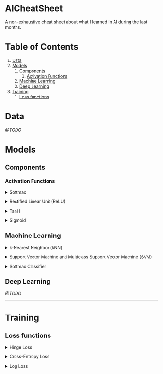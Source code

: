 # AICheatSheet
A non-exhaustive cheat sheet about what I learned in AI during the last months.

# Table of Contents
1. [Data](#data)
2. [Models](#models)
	1. [Components](#components)
		1. [Activation Functions](#activation-functions)
	2. [Machine Learning](#machine-learning)
	3. [Deep Learning](#deep-learning)
3. [Training](#training)
	1. [Loss functions](#loss-functions)
	
# Data
*@TODO*
# Models
## Components
### Activation Functions
[//]: #softmax
<a id="softmax"></a><details>
<summary>Softmax</summary>

* Convert a vector of real numbers into a *probability distribution* of these outcomes
* Often used as the last [activation function](#activation-functions) of a Neural Network to normalize ouptut as probabilities
* Often paired with **argmax** function that permits to get the highest probability
* Where $z$ is the vector of *raw outputs* from the Neural Network, $K$  is the number of classes.
	* We divide the exponential of one element of the output to the sum of all exponentials values of the output vector.
$$\sigma(z_i) = \frac{e^{z_{i}}}{\sum_{j=1}^K e^{z_{j}}}$$
</details>


[//]: #relu
<a id="relu"></a><details>
<summary>Rectified Linear Unit (ReLU)</summary>

*@TODO*
</details>


[//]: #tanh
<a id="tanh"></a><details>
<summary>TanH</summary>

*@TODO*
</details>


[//]: #sigmoid
<a id="sigmoid"></a><details>
<summary>Sigmoid</summary>

*@TODO*
</details>

## Machine Learning

[//]: #KNN
<a id="knn"></a><details>
<summary>k-Nearest Neighbor (kNN)</summary>

<img src="assets/images/mlmodels/knn_concept.jpg" width=50% height=50%>

* It classifies a new entry by assigning it to the class of its closests neighbors.
* $k$ is the number of neighbors (datapoints) to compare to our new data point.
* It's a **non-parametric** approach
* When $k = 1$ *(also called 1-nearest neighbor)*
	* The algorithm will always achieve a training error of **zero**.
	* The algorithm is **consistent** *(eventually converging to the optimal predictor)*
* Requires to specify **distance function** $d$:
	* **Euclidian Distance** is the most popular
</details>


[//]: #SVM
<a id="svm"></a><details>
<summary> Support Vector Machine and Multiclass Support Vector Machine (SVM)</summary>

<img src="assets/images/mlmodels/svm.png" width=30% heightsoftmax-classifier=30%>

* It tries to find a line that **maximises** the separation between a **two-class** (SVM) or more (Multiclass SVM) dataset.
* The datapoints with the minimum distance to the hyperplane are called **Support Vectors**.
* Requires to specify a **kernel function** to compute datapoint separation:
	* Linear
	* Polynomial
	* Gaussian
	* Sigmoid
	* Radial Basis Function (RBF)

<img src="assets/images/mlmodels/svmkernels.webp" width=40% height=40%>	

*These functions will determine the smoothness and efficiency of class separation.*
* Use the [hinge loss](#loss-functions) to threshold the result to 0 if the correct score is greater than the incorrect class score by at least the margin.
	* The SVM only cares if the difference is lower than the margin $\Delta$
* Similar results as [Softmax Classifier](#softmax-classifier)

</details>


[//]: #softmax-classifier
<a id="softmax-classifier"></a><details>
<summary> Softmax Classifier</summary>

<img src="assets/images/mlmodels/softmaxclassifier.png" width=45% height=45%>

* Outputs a **propabilistic** interpretation *(due to [softmax](#softmax))*
	* All the outputs values of the function will be scaled between 0 and 1
* Uses a [Cross-Entropy Loss](#cross-entropy-loss)
* Similar results as [Support Vector Machine](#svm) (SVM)
* Provides kind of probabilities that are easier to interpret than SVM.

</details>

## Deep Learning
*@TODO*

---
# Training
## Loss functions

[//]: #hinge-loss
<a id="hinge-loss"></a><details>
<summary> Hinge Loss</summary>

* Also known as **maximum-margin loss**.
* Used for training in **maximum-margin** classification.
* Known for being used in [Support Vector Machine](#svm) (SVM)
$$\ell(y) = max(0, 1 - t \cdot y)$$
* Where $t$ is the **actual outcome** *(either -1 or 1)* and $y$ is the **output** of the classifier. 
</details>


[//]: #cross-entropy-loss
<a id="cross-entropy-loss"></a><details>
<summary> Cross-Entropy Loss</summary>

* Used in **binary** and **multiclass** classification
* **Entropy** means the average level of randomness or uncertainty.
* It measures the difference between **two probability distributions**:
	1. The discovered probability distribution of a ML classification model
	2. The predicted distribution
* Often compared to [log loss](#log-loss)
* **Binary** Cross-Entropy Loss:
$$l = -(ylog(p) + (1 - y)log(1 - p))$$
* Where $p$ is the *predicted probability* and $y$ is the *actual outcome* (0 or 1)
* **Multiclass** Cross-Entropy Loss:
$$l =-\sum_i^C y_i log(p_i)$$
* Where $y_i$ is the *actual outcome*, $p_i$ is the *predicted probability* of the $i^{th}$ label, and $C$ the *number of classes*
* We calculate a separate loss for each label and sum the result.

</details>


[//]: #log-loss
<a id="log-loss"></a><details>
<summary> Log Loss</summary>

*@TODO*
</details>